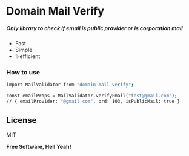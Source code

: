 # Domain Mail Verify
##### Only library to check if email is public provider or is corporation mail
- Fast
- Simple
- ✨efficient

### How to use

```sh
import MailValidator from "domain-mail-verify";

const emailProps = MailValidator.verifyEmail("test@gmail.com");
// { emailProvider: "@gmail.com", ord: 103, isPublicMail: true }
```

## License

MIT

**Free Software, Hell Yeah!**